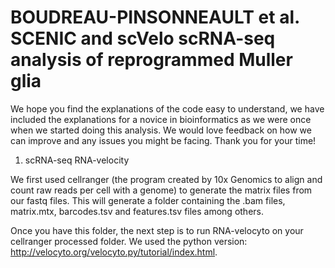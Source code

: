 # BOUDREAU-PINSONNEAULT et al. SCENIC and scVelo scRNA-seq analysis of reprogrammed Muller glia


We hope you find the explanations of the code easy to understand, we have included the explanations for a novice in bioinformatics as we were once when we started doing this analysis. 
We would love feedback on how we can improve and any issues you might be facing. Thank you for your time!

1) scRNA-seq RNA-velocity

We first used cellranger (the program created by 10x Genomics to align and count raw reads per cell with a genome) to generate the matrix files from our fastq files. This will generate a folder containing the .bam files, matrix.mtx, barcodes.tsv and features.tsv files among others. 

Once you have this folder, the next step is to run RNA-velocyto on your cellranger processed folder. We used the python version: http://velocyto.org/velocyto.py/tutorial/index.html. 
